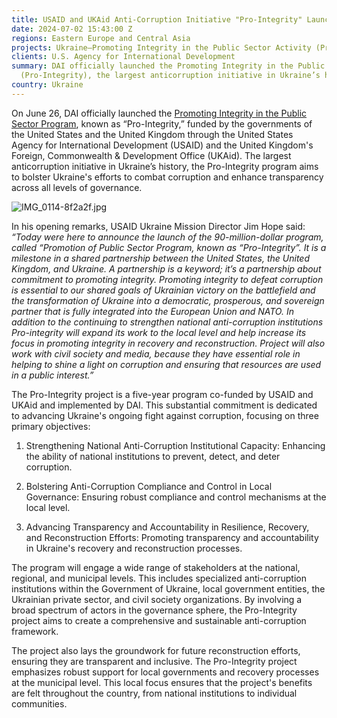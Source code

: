 ```yaml
---
title: USAID and UKAid Anti-Corruption Initiative "Pro-Integrity" Launches in Ukraine
date: 2024-07-02 15:43:00 Z
regions: Eastern Europe and Central Asia
projects: Ukraine—Promoting Integrity in the Public Sector Activity (Pro-Integrity)
clients: U.S. Agency for International Development
summary: DAI officially launched the Promoting Integrity in the Public Sector Program
  (Pro-Integrity), the largest anticorruption initiative in Ukraine’s history.
country: Ukraine
---
```


On June 26, DAI officially launched the [Promoting Integrity in the Public Sector Program](https://www.dai.com/our-work/projects/ukraine-promoting-integrity-in-the-public-sector-activity-pro-integrity), known as “Pro-Integrity,” funded by the governments of the United States and the United Kingdom through the United States Agency for International Development (USAID) and the United Kingdom's Foreign, Commonwealth & Development Office (UKAid). The largest anticorruption initiative in Ukraine’s history, the Pro-Integrity program aims to bolster Ukraine's efforts to combat corruption and enhance transparency across all levels of governance.

![IMG_0114-8f2a2f.jpg](/uploads/IMG_0114-8f2a2f.jpg)

In his opening remarks, USAID Ukraine Mission Director Jim Hope said: *“Today were here to announce the launch of the 90-million-dollar program, called “Promotion of Public Sector Program, known as “Pro-Integrity”. It is a milestone in a shared partnership between the United States, the United Kingdom, and Ukraine. A partnership is a keyword; it’s a partnership about commitment to promoting integrity. Promoting integrity to defeat corruption is essential to our shared goals of Ukrainian victory on the battlefield and the transformation of Ukraine into a democratic, prosperous, and sovereign partner that is fully integrated into the European Union and NATO. In addition to the continuing to strengthen national anti-corruption institutions Pro-integrity will expand its work to the local level and help increase its focus in promoting integrity in recovery and reconstruction.  Project will also work with civil society and media, because they have essential role in helping to shine a light on corruption and ensuring that resources are used in a public interest.”*

The Pro-Integrity project is a five-year program co-funded by USAID and UKAid and implemented by DAI. This substantial commitment is dedicated to advancing Ukraine's ongoing fight against corruption, focusing on three primary objectives:

1. Strengthening National Anti-Corruption Institutional Capacity: Enhancing the ability of national institutions to prevent, detect, and deter corruption.

2. Bolstering Anti-Corruption Compliance and Control in Local Governance: Ensuring robust compliance and control mechanisms at the local level.

3. Advancing Transparency and Accountability in Resilience, Recovery, and Reconstruction Efforts: Promoting transparency and accountability in Ukraine's recovery and reconstruction processes.

The program will engage a wide range of stakeholders at the national, regional, and municipal levels. This includes specialized anti-corruption institutions within the Government of Ukraine, local government entities, the Ukrainian private sector, and civil society organizations. By involving a broad spectrum of actors in the governance sphere, the Pro-Integrity project aims to create a comprehensive and sustainable anti-corruption framework.

The project also lays the groundwork for future reconstruction efforts, ensuring they are transparent and inclusive. The Pro-Integrity project emphasizes robust support for local governments and recovery processes at the municipal level. This local focus ensures that the project's benefits are felt throughout the country, from national institutions to individual communities.

